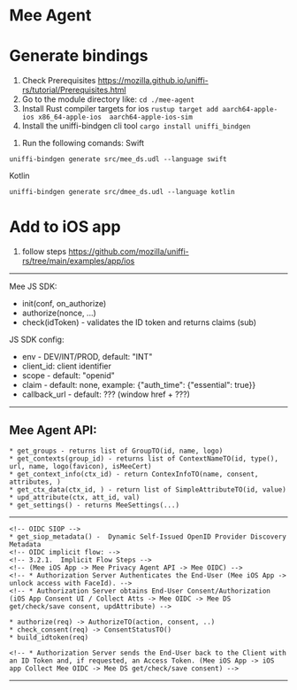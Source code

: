 # Mee Agent 

# Generate bindings
1. Check Prerequisites https://mozilla.github.io/uniffi-rs/tutorial/Prerequisites.html
1. Go to the module directory like: `cd ./mee-agent`
1. Install Rust compiler targets for ios `rustup target add aarch64-apple-ios x86_64-apple-ios  aarch64-apple-ios-sim `
1. Install the uniffi-bindgen cli tool `cargo install uniffi_bindgen`
<!-- 1. Instsll lipo `cargo install cargo-lipo` -->
1. Run the following comands: 
Swift
```
uniffi-bindgen generate src/mee_ds.udl --language swift
```
Kotlin
```
uniffi-bindgen generate src/dmee_ds.udl --language kotlin
```
# Add to iOS app
1. follow steps https://github.com/mozilla/uniffi-rs/tree/main/examples/app/ios



---
Mee JS SDK:
 * init(conf, on_authorize)
 * authorize(nonce, ...) 
 * check(idToken)  - validates the ID token and returns claims (sub)

JS SDK config:
* env - DEV/INT/PROD, default: "INT" 
* client_id: client identifier
* scope - default: "openid"  
* claim - default: none, example: {"auth_time": {"essential": true}}
* callback_url - default: ???  (window href + ???)

---
Mee Agent API:
	<!-- Mee iOS app API (require device key): -->
---	
	* get_groups - returns list of GroupTO(id, name, logo)
	* get_contexts(group_id) - returns list of ContextNameTO(id, type(), url, name, logo(favicon), isMeeCert)
	* get_context_info(ctx_id) - return ContexInfoTO(name, consent, attributes, )
	* get_ctx_data(ctx_id, ) - return list of SimpleAttributeTO(id, value)
	* upd_attribute(ctx, att_id, val)
	* get_settings() - returns MeeSettings(...)
---
	<!-- OIDC SIOP -->
	* get_siop_metadata() -  Dynamic Self-Issued OpenID Provider Discovery Metadata
	<!-- OIDC implicit flow: -->
	<!-- 3.2.1.  Implicit Flow Steps -->
	<!-- (Mee iOS App -> Mee Privacy Agent API -> Mee OIDC) -->
	<!-- * Authorization Server Authenticates the End-User (Mee iOS App -> unlock access with FaceId). -->
	<!-- * Authorization Server obtains End-User Consent/Authorization (iOS App Consent UI / Collect Atts -> Mee OIDC -> Mee DS get/check/save consent, updAttribute) -->

	* authorize(req) -> AuthorizeTO(action, consent, ..) 
	* check_consent(req) -> ConsentStatusTO()
	* build_idtoken(req)

	<!-- * Authorization Server sends the End-User back to the Client with an ID Token and, if requested, an Access Token. (Mee iOS App -> iOS app Collect Mee OIDC -> Mee DS get/check/save consent) -->
---
